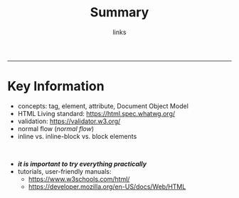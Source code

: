 <!-- .slide: class="section" -->

<header>
  <h1>Summary</h1>
  <p>links</p>
</header>

---

# Key Information

- concepts: tag, element, attribute, Document Object Model
- HTML Living standard: https://html.spec.whatwg.org/
- validation: https://validator.w3.org/
- normal flow (<i>normal flow</i>)
- inline vs. inline-block vs. block elements

<br>

- ***it is important to try everything practically***
- tutorials, user-friendly manuals:
  - https://www.w3schools.com/html/
  - https://developer.mozilla.org/en-US/docs/Web/HTML